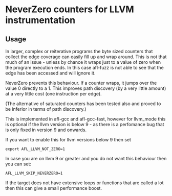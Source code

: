 # NeverZero counters for LLVM instrumentation

## Usage

In larger, complex or reiterative programs the byte sized counters that collect
the edge coverage can easily fill up and wrap around.
This is not that much of an issue - unless by chance it wraps just to a value
of zero when the program execution ends.
In this case afl-fuzz is not able to see that the edge has been accessed and
will ignore it.

NeverZero prevents this behaviour. If a counter wraps, it jumps over the value
0 directly to a 1. This improves path discovery (by a very little amount)
at a very little cost (one instruction per edge).

(The alternative of saturated counters has been tested also and proved to be
inferior in terms of path discovery.)

This is implemented in afl-gcc and afl-gcc-fast, however for llvm_mode this is optional if
the llvm version is below 9 - as there is a perfomance bug that is only fixed
in version 9 and onwards.

If you want to enable this for llvm versions below 9 then set

```
export AFL_LLVM_NOT_ZERO=1
```

In case you are on llvm 9 or greater and you do not want this behaviour then
you can set:
```
AFL_LLVM_SKIP_NEVERZERO=1
```
If the target does not have extensive loops or functions that are called
a lot then this can give a small performance boost.
